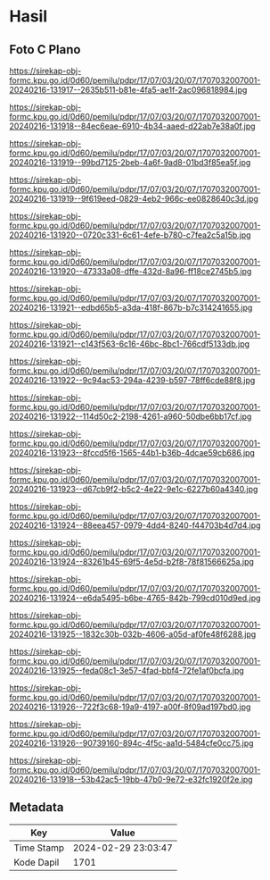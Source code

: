 # Hasil

## Foto C Plano

https://sirekap-obj-formc.kpu.go.id/0d60/pemilu/pdpr/17/07/03/20/07/1707032007001-20240216-131917--2635b511-b81e-4fa5-ae1f-2ac096818984.jpg

https://sirekap-obj-formc.kpu.go.id/0d60/pemilu/pdpr/17/07/03/20/07/1707032007001-20240216-131918--84ec6eae-6910-4b34-aaed-d22ab7e38a0f.jpg

https://sirekap-obj-formc.kpu.go.id/0d60/pemilu/pdpr/17/07/03/20/07/1707032007001-20240216-131919--99bd7125-2beb-4a6f-9ad8-01bd3f85ea5f.jpg

https://sirekap-obj-formc.kpu.go.id/0d60/pemilu/pdpr/17/07/03/20/07/1707032007001-20240216-131919--9f619eed-0829-4eb2-966c-ee0828640c3d.jpg

https://sirekap-obj-formc.kpu.go.id/0d60/pemilu/pdpr/17/07/03/20/07/1707032007001-20240216-131920--0720c331-6c61-4efe-b780-c7fea2c5a15b.jpg

https://sirekap-obj-formc.kpu.go.id/0d60/pemilu/pdpr/17/07/03/20/07/1707032007001-20240216-131920--47333a08-dffe-432d-8a96-ff18ce2745b5.jpg

https://sirekap-obj-formc.kpu.go.id/0d60/pemilu/pdpr/17/07/03/20/07/1707032007001-20240216-131921--edbd65b5-a3da-418f-867b-b7c314241655.jpg

https://sirekap-obj-formc.kpu.go.id/0d60/pemilu/pdpr/17/07/03/20/07/1707032007001-20240216-131921--c143f563-6c16-46bc-8bc1-766cdf5133db.jpg

https://sirekap-obj-formc.kpu.go.id/0d60/pemilu/pdpr/17/07/03/20/07/1707032007001-20240216-131922--9c94ac53-294a-4239-b597-78ff6cde88f8.jpg

https://sirekap-obj-formc.kpu.go.id/0d60/pemilu/pdpr/17/07/03/20/07/1707032007001-20240216-131922--114d50c2-2198-4261-a960-50dbe6bb17cf.jpg

https://sirekap-obj-formc.kpu.go.id/0d60/pemilu/pdpr/17/07/03/20/07/1707032007001-20240216-131923--8fccd5f6-1565-44b1-b36b-4dcae59cb686.jpg

https://sirekap-obj-formc.kpu.go.id/0d60/pemilu/pdpr/17/07/03/20/07/1707032007001-20240216-131923--d67cb9f2-b5c2-4e22-9e1c-6227b60a4340.jpg

https://sirekap-obj-formc.kpu.go.id/0d60/pemilu/pdpr/17/07/03/20/07/1707032007001-20240216-131924--88eea457-0979-4dd4-8240-f44703b4d7d4.jpg

https://sirekap-obj-formc.kpu.go.id/0d60/pemilu/pdpr/17/07/03/20/07/1707032007001-20240216-131924--83261b45-69f5-4e5d-b2f8-78f81566625a.jpg

https://sirekap-obj-formc.kpu.go.id/0d60/pemilu/pdpr/17/07/03/20/07/1707032007001-20240216-131924--e6da5495-b6be-4765-842b-799cd010d9ed.jpg

https://sirekap-obj-formc.kpu.go.id/0d60/pemilu/pdpr/17/07/03/20/07/1707032007001-20240216-131925--1832c30b-032b-4606-a05d-af0fe48f6288.jpg

https://sirekap-obj-formc.kpu.go.id/0d60/pemilu/pdpr/17/07/03/20/07/1707032007001-20240216-131925--feda08c1-3e57-4fad-bbf4-72fe1af0bcfa.jpg

https://sirekap-obj-formc.kpu.go.id/0d60/pemilu/pdpr/17/07/03/20/07/1707032007001-20240216-131926--722f3c68-19a9-4197-a00f-8f09ad197bd0.jpg

https://sirekap-obj-formc.kpu.go.id/0d60/pemilu/pdpr/17/07/03/20/07/1707032007001-20240216-131926--90739160-894c-4f5c-aa1d-5484cfe0cc75.jpg

https://sirekap-obj-formc.kpu.go.id/0d60/pemilu/pdpr/17/07/03/20/07/1707032007001-20240216-131918--53b42ac5-19bb-47b0-9e72-e32fc1920f2e.jpg


## Metadata

| Key        | Value               |
| ---------- | ------------------- |
| Time Stamp | 2024-02-29 23:03:47 |
| Kode Dapil | 1701                |



